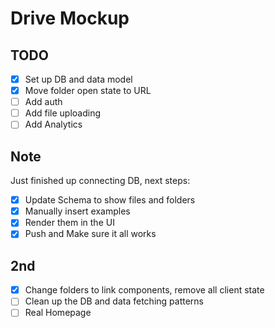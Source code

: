 # Drive Mockup

## TODO

- [x] Set up DB and data model
- [x] Move folder open state to URL
- [ ] Add auth
- [ ] Add file uploading
- [ ] Add Analytics

## Note

Just finished up connecting DB, next steps:

- [x] Update Schema to show files and folders
- [x] Manually insert examples
- [x] Render them in the UI
- [x] Push and Make sure it all works

## 2nd

- [x] Change folders to link components, remove all client state
- [ ] Clean up the DB and data fetching patterns
- [ ] Real Homepage
